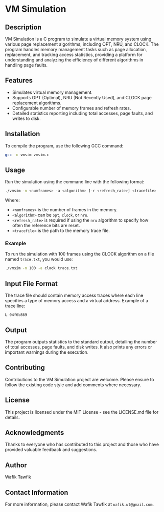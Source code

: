 # VM Simulation

## Description
VM Simulation is a C program to simulate a virtual memory system using various page replacement algorithms, including OPT, NRU, and CLOCK. The program handles memory management tasks such as page allocation, replacement, and tracking access statistics, providing a platform for understanding and analyzing the efficiency of different algorithms in handling page faults.

## Features
- Simulates virtual memory management.
- Supports OPT (Optimal), NRU (Not Recently Used), and CLOCK page replacement algorithms.
- Configurable number of memory frames and refresh rates.
- Detailed statistics reporting including total accesses, page faults, and writes to disk.

## Installation
To compile the program, use the following GCC command:
```bash
gcc -o vmsim vmsim.c
```

## Usage
Run the simulation using the command line with the following format:
```bash
./vmsim -n <numframes> -a <algorithm> [-r <refresh_rate>] <tracefile>
```
Where:
- `<numframes>` is the number of frames in the memory.
- `<algorithm>` can be `opt`, `clock`, or `nru`.
- `<refresh_rate>` is required if using the `nru` algorithm to specify how often the reference bits are reset.
- `<tracefile>` is the path to the memory trace file.

### Example
To run the simulation with 100 frames using the CLOCK algorithm on a file named `trace.txt`, you would use:
```bash
./vmsim -n 100 -a clock trace.txt
```

## Input File Format
The trace file should contain memory access traces where each line specifies a type of memory access and a virtual address. Example of a trace line:
```
L 04f6b869
```

## Output
The program outputs statistics to the standard output, detailing the number of total accesses, page faults, and disk writes. It also prints any errors or important warnings during the execution.

## Contributing
Contributions to the VM Simulation project are welcome. Please ensure to follow the existing code style and add comments where necessary.

## License
This project is licensed under the MIT License - see the LICENSE.md file for details.

## Acknowledgments
Thanks to everyone who has contributed to this project and those who have provided valuable feedback and suggestions.

## Author
Wafik Tawfik

## Contact Information
For more information, please contact Wafik Tawfik at `wafik.wt@gmail.com`.
